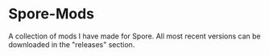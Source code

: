 # Spore-Mods

A collection of mods I have made for Spore. All most recent versions can be downloaded in the "releases" section.
